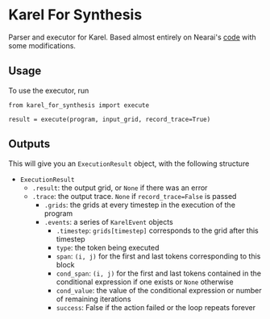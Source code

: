 
# Karel For Synthesis

Parser and executor for Karel. Based almost entirely on Nearai's [code](https://github.com/nearai/program_synthesis/tree/master/program_synthesis/karel) with some modifications.

## Usage

To use the executor, run

```
from karel_for_synthesis import execute

result = execute(program, input_grid, record_trace=True)
```

## Outputs

This will give you an `ExecutionResult` object, with the following structure

  - `ExecutionResult`
    - `.result`: the output grid, or `None` if there was an error
    - `.trace`: the output trace. `None` if `record_trace=False` is passed
      - `.grids`: the grids at every timestep in the execution of the  program
      - `.events`: a series of `KarelEvent` objects
        - `.timestep`: `grids[timestep]` corresponds to the grid after this timestep
        - `type`: the token being executed
        - `span`: `(i, j)` for the first and last tokens corresponding to this block
        - `cond_span`: `(i, j)` for the first and last tokens contained in the conditional expression if one exists or `None` otherwise
        - `cond_value`: the value of the conditional expression or number of remaining iterations
        - `success`: False if the action failed or the loop repeats forever
